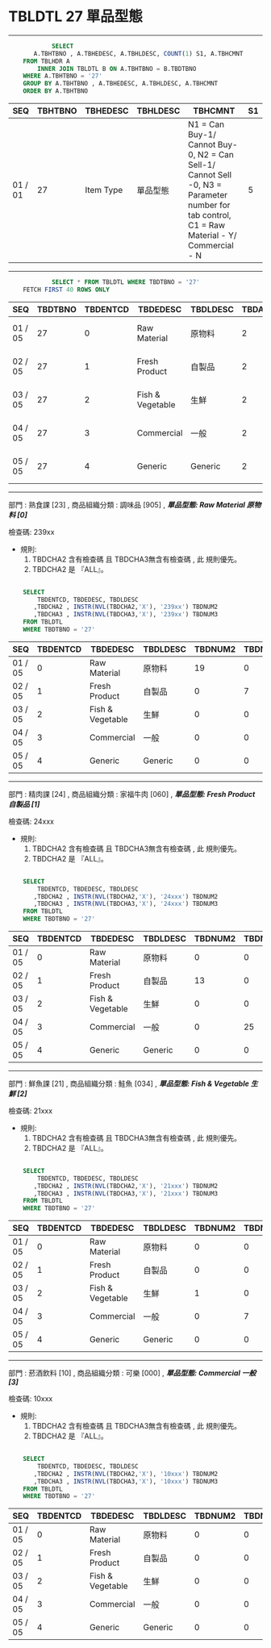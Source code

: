 # TBLDTL 27 單品型態 

---

```sql
            SELECT
       A.TBHTBNO , A.TBHEDESC, A.TBHLDESC, COUNT(1) S1, A.TBHCMNT
    FROM TBLHDR A
        INNER JOIN TBLDTL B ON A.TBHTBNO = B.TBDTBNO
    WHERE A.TBHTBNO = '27'
    GROUP BY A.TBHTBNO , A.TBHEDESC, A.TBHLDESC, A.TBHCMNT
    ORDER BY A.TBHTBNO

```

|SEQ|TBHTBNO|TBHEDESC|TBHLDESC|TBHCMNT|S1|
| -- | -- | -- | -- | -- | -- |
|01 / 01|27|Item Type|單品型態|N1 = Can Buy-1/ Cannot Buy-0, N2 = Can Sell-1/ Cannot Sell -0, N3 = Parameter  number for tab control, C1 = Raw Material - Y/ Commercial - N|5|


---


```sql
            SELECT * FROM TBLDTL WHERE TBDTBNO = '27'
    FETCH FIRST 40 ROWS ONLY

```

|SEQ|TBDTBNO|TBDENTCD|TBDEDESC|TBDLDESC|TBDACCES|TBDNUM1|TBDNUM2|TBDNUM3|TBDNUM4|TBDCHA1|TBDCHA2|TBDCHA3|TBDCHA4|TBDDAT1|TBDDAT2|TBDCRE|TBDUPD|TBDUSR|
| -- | -- | -- | -- | -- | -- | -- | -- | -- | -- | -- | -- | -- | -- | -- | -- | -- | -- | -- |
|01 / 05|27|0|Raw Material|原物料|2|1|0|17|null|Y|209xx,219xx,229xx,239xx,249xx,259xx|null|null|null|null|2008-04-29 00:00:00.0|2014-12-09 13:48:45.0|F000000959|
|02 / 05|27|1|Fresh Product|自製品|2|0|1|18|null|N|20xxx,23xxx,24xxx,25xxx|209xx,239xx,249xx,259xx|null|null|null|2008-04-29 00:00:00.0|2014-12-09 13:52:19.0|F000000959|
|03 / 05|27|2|Fish & Vegetable|生鮮|2|1|1|16|null|N|21xxx,22xxx|219xx,229xx|null|null|null|2008-04-29 00:00:00.0|2014-12-09 14:00:16.0|F000000959|
|04 / 05|27|3|Commercial|一般|2|1|1|16|null|N|ALL|20xxx,21xxx,22xxx,23xxx,24xxx,25xxx|null|null|null|2008-04-29 00:00:00.0|2014-12-09 13:59:56.0|F000000959|
|05 / 05|27|4|Generic|Generic|2|0|0|19|null|N|null|null|null|null|null|2008-04-29 00:00:00.0|2008-08-08 00:00:00.0|ITEM|


---


部門 : 熟食課 [23] , 商品組織分類 : 調味品 [905] , ***單品型態: Raw Material 原物料 [0]***

檢查碼: 239xx

- 規則:
  1. TBDCHA2 含有檢查碼 且 TBDCHA3無含有檢查碼  , 此 規則優先。
  2. TBDCHA2 是 『ALL』。


```sql
        
    SELECT
        TBDENTCD, TBDEDESC, TBDLDESC
       ,TBDCHA2 , INSTR(NVL(TBDCHA2,'X'), '239xx') TBDNUM2
       ,TBDCHA3 , INSTR(NVL(TBDCHA3,'X'), '239xx') TBDNUM3
    FROM TBLDTL
    WHERE TBDTBNO = '27'

```

|SEQ|TBDENTCD|TBDEDESC|TBDLDESC|TBDNUM2|TBDNUM3|TBDCHA2|TBDCHA3|
| -- | -- | -- | -- | -- | -- | -- | -- |
|01 / 05|0|Raw Material|原物料|19|0|209xx,219xx,229xx,239xx,249xx,259xx|null|
|02 / 05|1|Fresh Product|自製品|0|7|20xxx,23xxx,24xxx,25xxx|209xx,239xx,249xx,259xx|
|03 / 05|2|Fish & Vegetable|生鮮|0|0|21xxx,22xxx|219xx,229xx|
|04 / 05|3|Commercial|一般|0|0|ALL|20xxx,21xxx,22xxx,23xxx,24xxx,25xxx|
|05 / 05|4|Generic|Generic|0|0|null|null|



---


部門 : 精肉課 [24] , 商品組織分類 : 家福牛肉 [060] , ***單品型態: Fresh Product 自製品 [1]***

檢查碼: 24xxx

- 規則:
  1. TBDCHA2 含有檢查碼 且 TBDCHA3無含有檢查碼  , 此 規則優先。
  2. TBDCHA2 是 『ALL』。


```sql
        
    SELECT
        TBDENTCD, TBDEDESC, TBDLDESC
       ,TBDCHA2 , INSTR(NVL(TBDCHA2,'X'), '24xxx') TBDNUM2
       ,TBDCHA3 , INSTR(NVL(TBDCHA3,'X'), '24xxx') TBDNUM3
    FROM TBLDTL
    WHERE TBDTBNO = '27'

```

|SEQ|TBDENTCD|TBDEDESC|TBDLDESC|TBDNUM2|TBDNUM3|TBDCHA2|TBDCHA3|
| -- | -- | -- | -- | -- | -- | -- | -- |
|01 / 05|0|Raw Material|原物料|0|0|209xx,219xx,229xx,239xx,249xx,259xx|null|
|02 / 05|1|Fresh Product|自製品|13|0|20xxx,23xxx,24xxx,25xxx|209xx,239xx,249xx,259xx|
|03 / 05|2|Fish & Vegetable|生鮮|0|0|21xxx,22xxx|219xx,229xx|
|04 / 05|3|Commercial|一般|0|25|ALL|20xxx,21xxx,22xxx,23xxx,24xxx,25xxx|
|05 / 05|4|Generic|Generic|0|0|null|null|



---


部門 : 鮮魚課 [21] , 商品組織分類 : 鮭魚 [034] , ***單品型態: Fish & Vegetable 生鮮 [2]***

檢查碼: 21xxx

- 規則:
  1. TBDCHA2 含有檢查碼 且 TBDCHA3無含有檢查碼  , 此 規則優先。
  2. TBDCHA2 是 『ALL』。


```sql
        
    SELECT
        TBDENTCD, TBDEDESC, TBDLDESC
       ,TBDCHA2 , INSTR(NVL(TBDCHA2,'X'), '21xxx') TBDNUM2
       ,TBDCHA3 , INSTR(NVL(TBDCHA3,'X'), '21xxx') TBDNUM3
    FROM TBLDTL
    WHERE TBDTBNO = '27'

```

|SEQ|TBDENTCD|TBDEDESC|TBDLDESC|TBDNUM2|TBDNUM3|TBDCHA2|TBDCHA3|
| -- | -- | -- | -- | -- | -- | -- | -- |
|01 / 05|0|Raw Material|原物料|0|0|209xx,219xx,229xx,239xx,249xx,259xx|null|
|02 / 05|1|Fresh Product|自製品|0|0|20xxx,23xxx,24xxx,25xxx|209xx,239xx,249xx,259xx|
|03 / 05|2|Fish & Vegetable|生鮮|1|0|21xxx,22xxx|219xx,229xx|
|04 / 05|3|Commercial|一般|0|7|ALL|20xxx,21xxx,22xxx,23xxx,24xxx,25xxx|
|05 / 05|4|Generic|Generic|0|0|null|null|



---


部門 : 菸酒飲料 [10] , 商品組織分類 : 可樂 [000] , ***單品型態: Commercial 一般 [3]***

檢查碼: 10xxx

- 規則:
  1. TBDCHA2 含有檢查碼 且 TBDCHA3無含有檢查碼  , 此 規則優先。
  2. TBDCHA2 是 『ALL』。


```sql
        
    SELECT
        TBDENTCD, TBDEDESC, TBDLDESC
       ,TBDCHA2 , INSTR(NVL(TBDCHA2,'X'), '10xxx') TBDNUM2
       ,TBDCHA3 , INSTR(NVL(TBDCHA3,'X'), '10xxx') TBDNUM3
    FROM TBLDTL
    WHERE TBDTBNO = '27'

```

|SEQ|TBDENTCD|TBDEDESC|TBDLDESC|TBDNUM2|TBDNUM3|TBDCHA2|TBDCHA3|
| -- | -- | -- | -- | -- | -- | -- | -- |
|01 / 05|0|Raw Material|原物料|0|0|209xx,219xx,229xx,239xx,249xx,259xx|null|
|02 / 05|1|Fresh Product|自製品|0|0|20xxx,23xxx,24xxx,25xxx|209xx,239xx,249xx,259xx|
|03 / 05|2|Fish & Vegetable|生鮮|0|0|21xxx,22xxx|219xx,229xx|
|04 / 05|3|Commercial|一般|0|0|ALL|20xxx,21xxx,22xxx,23xxx,24xxx,25xxx|
|05 / 05|4|Generic|Generic|0|0|null|null|



